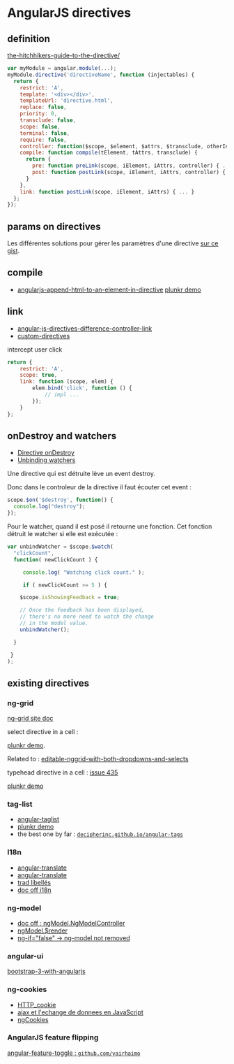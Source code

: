 # AngularJS directives

## definition

[the-hitchhikers-guide-to-the-directive/](http://amitgharat.wordpress.com/2013/06/08/the-hitchhikers-guide-to-the-directive/)

```javascript
var myModule = angular.module(...);
myModule.directive('directiveName', function (injectables) {
  return {
    restrict: 'A',
    template: '<div></div>',
    templateUrl: 'directive.html',
    replace: false,
    priority: 0,
    transclude: false,
    scope: false,
    terminal: false,
    require: false,
    controller: function($scope, $element, $attrs, $transclude, otherInjectables) { ... },
    compile: function compile(tElement, tAttrs, transclude) {
      return {
        pre: function preLink(scope, iElement, iAttrs, controller) { ... },
        post: function postLink(scope, iElement, iAttrs, controller) { ... }
      }
    },
    link: function postLink(scope, iElement, iAttrs) { ... }
  };
});
```

## params on directives

Les différentes solutions pour gérer les paramètres d'une directive [sur ce gist](https://gist.github.com/CMCDragonkai/6282750).

## compile

- [angularjs-append-html-to-an-element-in-directive](http://stackoverflow.com/questions/21452706/angularjs-append-html-to-an-element-in-directive-and-make-a-local-function-to) [plunkr demo](http://plnkr.co/edit/IlTIWrvG5lA0B4JwEPoS?p=info)

## link

- [angular-js-directives-difference-controller-link](http://jasonmore.net/angular-js-directives-difference-controller-link/)
- [custom-directives](http://tutorials.jenkov.com/angularjs/custom-directives.html)

intercept user click

```javascript
return {
    restrict: 'A',
    scope: true,
    link: function (scope, elem) {
        elem.bind('click', function () {
            // impl ...
        });
    }
};
```

## onDestroy and watchers

- [Directive onDestroy](http://stackoverflow.com/questions/17203005/angularjs-directive-destroy)
- [Unbinding watchers](http://www.bennadel.com/blog/2480-unbinding-watch-listeners-in-angularjs.htm)

Une directive qui est détruite lève un event destroy.

Donc dans le controleur de la directive il faut écouter cet event :

```javascript
scope.$on('$destroy', function() {
  console.log("destroy");
});
```

Pour le watcher, quand il est posé il retourne une fonction. Cet fonction détruit le watcher si elle est exécutée :

```javascript
var unbindWatcher = $scope.$watch(
  "clickCount",
  function( newClickCount ) {

     console.log( "Watching click count." );

     if ( newClickCount >= 5 ) {

    $scope.isShowingFeedback = true;

    // Once the feedback has been displayed,
    // there's no more need to watch the change
    // in the model value.
    unbindWatcher();

  }

 }
);
```

## existing directives

### ng-grid

[ng-grid site doc](http://ui-grid.info/)

select directive in a cell :

[plunkr demo](http://plnkr.co/edit/VABAEu?p=preview).

Related to : [editable-nggrid-with-both-dropdowns-and-selects](http://technpol.wordpress.com/2013/12/06/editable-nggrid-with-both-dropdowns-and-selects/)

typehead directive in a cell : [issue 435](https://github.com/angular-ui/ng-grid/issues/435)

[plunkr demo](http://plnkr.co/edit/cum0CBuoJUvGIBu85aBS?p=preview)

### tag-list

- [angular-taglist](https://github.com/chrispittman/angular-taglist)
- [plunkr demo](http://plnkr.co/edit/0vzZsn70SGQkIKKZoVEP?p=preview)
- the best one by far : [`decipherinc.github.io/angular-tags`](http://decipherinc.github.io/angular-tags/)

### l18n

- [angular-translate](http://pascalprecht.github.io/angular-translate/)
- [angular-translate](http://www.ng-newsletter.com/posts/angular-translate.html)
- [trad libellés](http://www.frangular.com/2012/12/traduction-des-libelles-dans-les-vues-angularjs.html)
- [doc off i18n](http://docs.angularjs.org/guide/i18n)

### ng-model

- [doc off : ngModel.NgModelController](https://docs.angularjs.org/api/ng/type/ngModel.NgModelController)
- [ngModel.$render](http://stackoverflow.com/questions/21083543/when-ngmodels-render-is-called-in-angularjs)
- [ng-if="false" -> ng-model not removed](http://stackoverflow.com/questions/24042811/angularjs-ng-if-hiddenremoved-ng-model-variable-not-removed-from-scope)

### angular-ui

[bootstrap-3-with-angularjs](http://stackoverflow.com/questions/16327846/bootstrap-3-with-angularjs)

### ng-cookies

- [HTTP_cookie](http://en.wikipedia.org/wiki/HTTP_cookie#Setting_a_cookie)
- [ajax et l'echange de donnees en JavaScript](http://fr.openclassrooms.com/informatique/cours/ajax-et-l-echange-de-donnees-en-javascript/les-cookies-1)
- [ngCookies](https://docs.angularjs.org/api/ngCookies)

### AngularJS feature flipping

[angular-feature-toggle : `github.com/yairhaimo`](https://github.com/yairhaimo/angular-feature-toggle)
